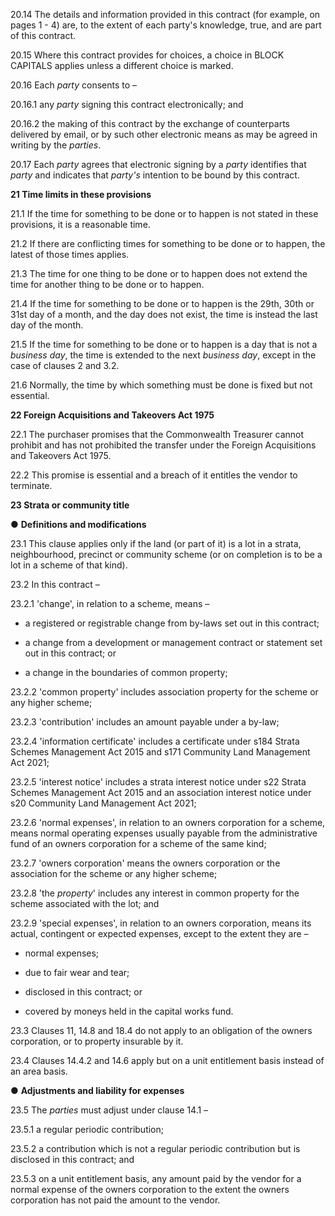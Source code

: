 20.14 The details and information provided in this contract (for example, on pages 1 - 4) are, to the extent of each party's knowledge, true, and are part of this contract.

20.15 Where this contract provides for choices, a choice in BLOCK CAPITALS applies unless a different choice is marked.

20.16 Each *party* consents to –

20.16.1 any *party* signing this contract electronically; and

20.16.2 the making of this contract by the exchange of counterparts delivered by email, or by such other electronic means as may be agreed in writing by the *parties*.

20.17 Each *party* agrees that electronic signing by a *party* identifies that *party* and indicates that *party's* intention to be bound by this contract.

**21 Time limits in these provisions**

21.1 If the time for something to be done or to happen is not stated in these provisions, it is a reasonable time.

21.2 If there are conflicting times for something to be done or to happen, the latest of those times applies.

21.3 The time for one thing to be done or to happen does not extend the time for another thing to be done or to happen.

21.4 If the time for something to be done or to happen is the 29th, 30th or 31st day of a month, and the day does not exist, the time is instead the last day of the month.

21.5 If the time for something to be done or to happen is a day that is not a *business day*, the time is extended to the next *business day*, except in the case of clauses 2 and 3.2.

21.6 Normally, the time by which something must be done is fixed but not essential.

**22 Foreign Acquisitions and Takeovers Act 1975**

22.1 The purchaser promises that the Commonwealth Treasurer cannot prohibit and has not prohibited the transfer under the Foreign Acquisitions and Takeovers Act 1975.

22.2 This promise is essential and a breach of it entitles the vendor to terminate.

**23 Strata or community title**

● **Definitions and modifications**

23.1 This clause applies only if the land (or part of it) is a lot in a strata, neighbourhood, precinct or community scheme (or on completion is to be a lot in a scheme of that kind).

23.2 In this contract –

23.2.1 'change', in relation to a scheme, means –

* a registered or registrable change from by-laws set out in this contract;

* a change from a development or management contract or statement set out in this contract; or

* a change in the boundaries of common property;

23.2.2 'common property' includes association property for the scheme or any higher scheme;

23.2.3 'contribution' includes an amount payable under a by-law;

23.2.4 'information certificate' includes a certificate under s184 Strata Schemes Management Act 2015 and s171 Community Land Management Act 2021;

23.2.5 'interest notice' includes a strata interest notice under s22 Strata Schemes Management Act 2015 and an association interest notice under s20 Community Land Management Act 2021;

23.2.6 'normal expenses', in relation to an owners corporation for a scheme, means normal operating expenses usually payable from the administrative fund of an owners corporation for a scheme of the same kind;

23.2.7 'owners corporation' means the owners corporation or the association for the scheme or any higher scheme;

23.2.8 'the *property*' includes any interest in common property for the scheme associated with the lot; and

23.2.9 'special expenses', in relation to an owners corporation, means its actual, contingent or expected expenses, except to the extent they are –

* normal expenses;

* due to fair wear and tear;

* disclosed in this contract; or

* covered by moneys held in the capital works fund.

23.3 Clauses 11, 14.8 and 18.4 do not apply to an obligation of the owners corporation, or to property insurable by it.

23.4 Clauses 14.4.2 and 14.6 apply but on a unit entitlement basis instead of an area basis.

● **Adjustments and liability for expenses**

23.5 The *parties* must adjust under clause 14.1 –

23.5.1 a regular periodic contribution;

23.5.2 a contribution which is not a regular periodic contribution but is disclosed in this contract; and

23.5.3 on a unit entitlement basis, any amount paid by the vendor for a normal expense of the owners corporation to the extent the owners corporation has not paid the amount to the vendor.